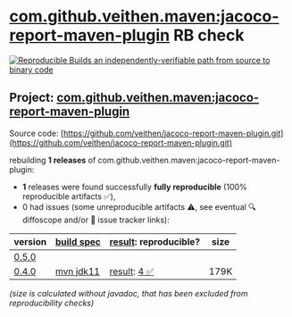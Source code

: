 [com.github.veithen.maven:jacoco-report-maven-plugin](https://central.sonatype.com/artifact/com.github.veithen.maven/jacoco-report-maven-plugin/versions) RB check
=======

[![Reproducible Builds](https://reproducible-builds.org/images/logos/rb.svg) an independently-verifiable path from source to binary code](https://reproducible-builds.org/)

## Project: [com.github.veithen.maven:jacoco-report-maven-plugin](https://central.sonatype.com/artifact/com.github.veithen.maven/jacoco-report-maven-plugin/versions)

Source code: [https://github.com/veithen/jacoco-report-maven-plugin.git](https://github.com/veithen/jacoco-report-maven-plugin.git)

rebuilding **1 releases** of com.github.veithen.maven:jacoco-report-maven-plugin:
- **1** releases were found successfully **fully reproducible** (100% reproducible artifacts :white_check_mark:),
- 0 had issues (some unreproducible artifacts :warning:, see eventual :mag: diffoscope and/or :memo: issue tracker links):

| version | [build spec](/BUILDSPEC.md) | [result](https://reproducible-builds.org/docs/jvm/): reproducible? | size |
| -- | --------- | ------ | -- |
| [0.5.0](https://central.sonatype.com/artifact/com.github.veithen.maven/jacoco-report-maven-plugin/0.5.0/pom) | | | |
| [0.4.0](https://central.sonatype.com/artifact/com.github.veithen.maven/jacoco-report-maven-plugin/0.4.0/pom) | [mvn jdk11](jacoco-report-maven-plugin-0.4.0.buildspec) | [result](jacoco-report-maven-plugin-0.4.0.buildinfo): [4 :white_check_mark: ](jacoco-report-maven-plugin-0.4.0.buildcompare) | 179K |

<i>(size is calculated without javadoc, that has been excluded from reproducibility checks)</i>
